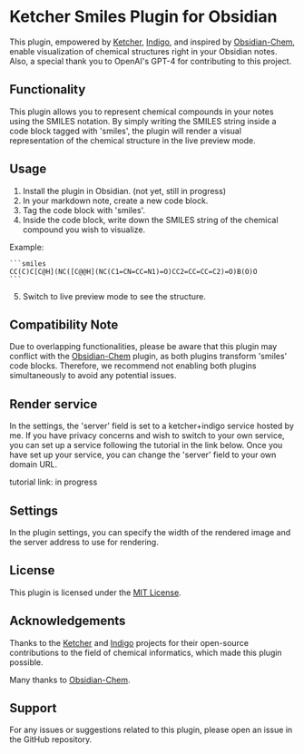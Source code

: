 # Ketcher Smiles Plugin for Obsidian

This plugin, empowered by [Ketcher](https://github.com/epam/ketcher), [Indigo](https://github.com/epam/Indigo), and inspired by [Obsidian-Chem](https://github.com/Acylation/obsidian-chem), enable visualization of chemical structures right in your Obsidian notes. Also, a special thank you to OpenAI's GPT-4 for contributing to this project.

## Functionality
This plugin allows you to represent chemical compounds in your notes using the SMILES notation. By simply writing the SMILES string inside a code block tagged with 'smiles', the plugin will render a visual representation of the chemical structure in the live preview mode.

## Usage
1. Install the plugin in Obsidian. (not yet, still in progress)
2. In your markdown note, create a new code block.
3. Tag the code block with 'smiles'.
4. Inside the code block, write down the SMILES string of the chemical compound you wish to visualize.

Example:

    ```smiles
    CC(C)C[C@H](NC([C@@H](NC(C1=CN=CC=N1)=O)CC2=CC=CC=C2)=O)B(O)O
    ```

5. Switch to live preview mode to see the structure.

## Compatibility Note
Due to overlapping functionalities, please be aware that this plugin may conflict with the [Obsidian-Chem](https://github.com/Acylation/obsidian-chem) plugin, as both plugins transform 'smiles' code blocks. Therefore, we recommend not enabling both plugins simultaneously to avoid any potential issues.

## Render service
In the settings, the 'server' field is set to a ketcher+indigo service hosted by me. If you have privacy concerns and wish to switch to your own service, you can set up a service following the tutorial in the link below. Once you have set up your service, you can change the 'server' field to your own domain URL.

tutorial link: in progress

## Settings
In the plugin settings, you can specify the width of the rendered image and the server address to use for rendering.

## License
This plugin is licensed under the [MIT License](https://choosealicense.com/licenses/mit/).

## Acknowledgements
Thanks to the [Ketcher](https://github.com/epam/ketcher) and [Indigo](https://github.com/epam/Indigo) projects for their open-source contributions to the field of chemical informatics, which made this plugin possible.

Many thanks to [Obsidian-Chem](https://github.com/Acylation/obsidian-chem).

## Support
For any issues or suggestions related to this plugin, please open an issue in the GitHub repository.